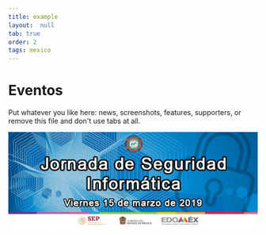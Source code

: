```yaml
---
title: example
layout:  null
tab: true
order: 2
tags: mexico
---
```


# Eventos

Put whatever you like here: news, screenshots, features, supporters, or remove this file and don't use tabs at all. 

<img src="assets/images/Jornada_seguridad_UTN_OWASP_MEXICO_CITY.jpg" alt="">

